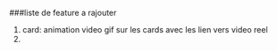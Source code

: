 ###liste de feature a rajouter


1. card: animation video gif sur les cards avec les lien vers video reel
2. 